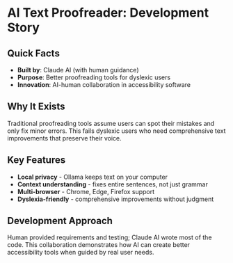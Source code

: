# AI Text Proofreader: Development Story

## Quick Facts

- **Built by**: Claude AI (with human guidance)
- **Purpose**: Better proofreading tools for dyslexic users
- **Innovation**: AI-human collaboration in accessibility software

## Why It Exists

Traditional proofreading tools assume users can spot their mistakes and only fix minor errors. This fails dyslexic users who need comprehensive text improvements that preserve their voice.

## Key Features

- **Local privacy** - Ollama keeps text on your computer
- **Context understanding** - fixes entire sentences, not just grammar
- **Multi-browser** - Chrome, Edge, Firefox support
- **Dyslexia-friendly** - comprehensive improvements without judgment

## Development Approach

Human provided requirements and testing; Claude AI wrote most of the code. This collaboration demonstrates how AI can create better accessibility tools when guided by real user needs.